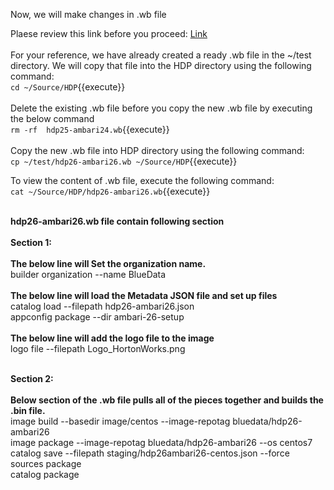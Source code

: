 Now, we will make changes in .wb file <br>

Plaese review this link before you proceed: [Link](http://docs.bluedata.com/awb34_updating-an-existing-image)<br>
<br>
For your reference, we have already created a ready .wb file in the ~/test directory. We will copy that file into the HDP directory using the following command:<br>
`cd ~/Source/HDP`{{execute}}<br>
<br>Delete the existing .wb file before you copy the new .wb file by executing the below command
<br>`rm -rf  hdp25-ambari24.wb`{{execute}}<br>
<br>Copy the new .wb file into HDP directory using the following command:
<br>`cp ~/test/hdp26-ambari26.wb ~/Source/HDP`{{execute}}

To view the content of .wb file, execute the following command:<br>
`cat ~/Source/HDP/hdp26-ambari26.wb`{{execute}}

<br><strong>hdp26-ambari26.wb file contain following section</strong>
<br>
<br><b>Section 1:</b> <br>
<br><b>The below line will Set the organization name.</b>
<br>builder organization --name BlueData
<br>
<br><b>The below line will load the Metadata JSON file and set up files</b>
<br>catalog load --filepath hdp26-ambari26.json
<br>appconfig package --dir ambari-26-setup
<br>
<br><b>The below line will add the logo file to the image</b>
<br>logo file --filepath Logo_HortonWorks.png

<br><b>Section 2:</b> <br>
<br><b>Below section of the .wb file pulls all of the pieces together and builds the .bin file.</b>
<br>image build --basedir image/centos --image-repotag bluedata/hdp26-ambari26
<br>image package --image-repotag bluedata/hdp26-ambari26 --os centos7
<br>catalog save --filepath staging/hdp26ambari26-centos.json --force
<br>sources package
<br>catalog package



